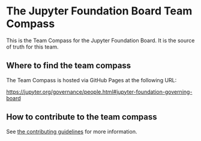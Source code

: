 # The Jupyter Foundation Board Team Compass

This is the Team Compass for the Jupyter Foundation Board. It is the source of truth for this team.

## Where to find the team compass

The Team Compass is hosted via GitHub Pages at the following URL:

https://jupyter.org/governance/people.html#jupyter-foundation-governing-board

## How to contribute to the team compass

See [the contributing guidelines](doc/contribute.md) for more information.